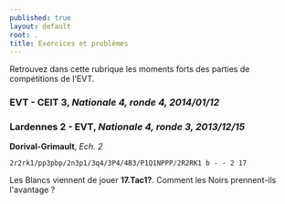 ```yaml
---
published: true
layout: default
root: .
title: Exercices et problèmes
---
```


Retrouvez dans cette rubrique les moments forts des parties de compétitions de l'EVT.

### EVT - CEIT 3, _Nationale 4, ronde 4, 2014/01/12_

### Lardennes 2 - EVT, _Nationale 4, ronde 3, 2013/12/15_

**Dorival-Grimault**, _Ech. 2_

`2r2rk1/pp3pbp/2n3p1/3q4/3P4/4B3/P1Q1NPPP/2R2RK1 b - - 2 17`

Les Blancs viennent de jouer **17.Tac1?**. Comment les Noirs prennent-ils l'avantage ?
